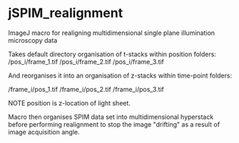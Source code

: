 # jSPIM_realignment

ImageJ macro for realigning multidimensional single plane illumination microscopy data 

Takes default directory organisation of t-stacks within position folders: 
/pos_i/frame_1.tif
/pos_i/frame_2.tif
/pos_i/frame_3.tif

And reorganises it into an organisation of z-stacks within time-point folders:

/frame_i/pos_1.tif
/frame_i/pos_2.tif
/frame_i/pos_3.tif

NOTE position is z-location of light sheet.

Macro then organises SPIM data set into multidimensional hyperstack before performing realignment to stop the image "drifting" as a result of image acquisition angle. 

